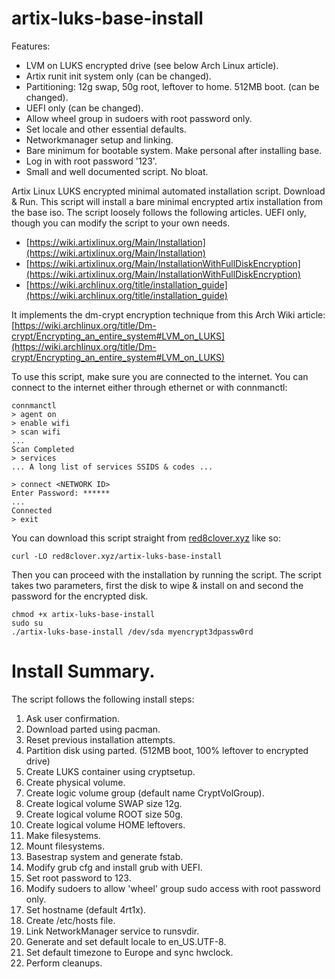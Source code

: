 # artix-luks-base-install

Features:
- LVM on LUKS encrypted drive (see below Arch Linux article).
- Artix runit init system only (can be changed).
- Partitioning: 12g swap, 50g root, leftover to home. 512MB boot. (can be changed).
- UEFI only (can be changed).
- Allow wheel group in sudoers with root password only.
- Set locale and other essential defaults.
- Networkmanager setup and linking.
- Bare minimum for bootable system. Make personal after installing base.
- Log in with root password '123'.
- Small and well documented script. No bloat.

Artix Linux LUKS encrypted minimal automated installation script. Download &amp; Run.
This script will install a bare minimal encrypted artix installation from the base
iso. The script loosely follows the following articles. UEFI only, though
you can modify the script to your own needs.

- [https://wiki.artixlinux.org/Main/Installation](https://wiki.artixlinux.org/Main/Installation)
- [https://wiki.artixlinux.org/Main/InstallationWithFullDiskEncryption](https://wiki.artixlinux.org/Main/InstallationWithFullDiskEncryption)
- [https://wiki.archlinux.org/title/installation_guide](https://wiki.archlinux.org/title/installation_guide)

It implements the dm-crypt encryption technique from this Arch Wiki article: [https://wiki.archlinux.org/title/Dm-crypt/Encrypting_an_entire_system#LVM_on_LUKS](https://wiki.archlinux.org/title/Dm-crypt/Encrypting_an_entire_system#LVM_on_LUKS)

To use this script, make sure you are connected to the internet. You can connect
to the internet either through ethernet or with connmanctl:
```console
connmanctl
> agent on
> enable wifi
> scan wifi
...
Scan Completed
> services
... A long list of services SSIDS & codes ...

> connect <NETWORK ID>
Enter Password: ******
...
Connected
> exit
```

You can download this script straight from [red8clover.xyz](https://red8clover.xyz) like so:
```console
curl -LO red8clover.xyz/artix-luks-base-install
```

Then you can proceed with the installation by running the script. The script
takes two parameters, first the disk to wipe & install on and second the
password for the encrypted disk.

```console
chmod +x artix-luks-base-install
sudo su
./artix-luks-base-install /dev/sda myencrypt3dpassw0rd
```

# Install Summary.
The script follows the following install steps:

1. Ask user confirmation.
1. Download parted using pacman.
1. Reset previous installation attempts.
1. Partition disk using parted. (512MB boot, 100% leftover to encrypted drive)
1. Create LUKS container using cryptsetup.
1. Create physical volume.
1. Create logic volume group (default name CryptVolGroup).
1. Create logical volume SWAP size 12g.
1. Create logical volume ROOT size 50g.
1. Create logical volume HOME leftovers.
1. Make filesystems.
1. Mount filesystems.
1. Basestrap system and generate fstab.
1. Modify grub cfg and install grub with UEFI.
1. Set root password to 123.
1. Modify sudoers to allow 'wheel' group sudo access with root password only.
1. Set hostname (default 4rt1x).
1. Create /etc/hosts file.
1. Link NetworkManager service to runsvdir.
1. Generate and set default locale to en_US.UTF-8.
1. Set default timezone to Europe and sync hwclock.
1. Perform cleanups.
